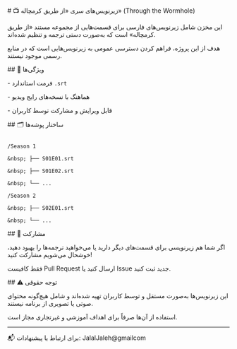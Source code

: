 \# 📺 زیرنویس‌های سری «از طریق کرمچاله» (Through the Wormhole)



این مخزن شامل زیرنویس‌های فارسی برای قسمت‌هایی از مجموعه مستند «از طریق کرمچاله» است که به‌صورت دستی ترجمه و تنظیم شده‌اند.  

هدف از این پروژه، فراهم کردن دسترسی عمومی به زیرنویس‌هایی است که در منابع رسمی موجود نیستند.



\## 🎯 ویژگی‌ها

\- فرمت استاندارد `.srt`

\- هماهنگ با نسخه‌های رایج ویدیو

\- قابل ویرایش و مشارکت توسط کاربران



\## 🗂 ساختار پوشه‌ها

```

/Season 1

&nbsp; ├── S01E01.srt

&nbsp; ├── S01E02.srt

&nbsp; └── ...

/Season 2

&nbsp; ├── S02E01.srt

&nbsp; └── ...

```



\## 🤝 مشارکت

اگر شما هم زیرنویسی برای قسمت‌های دیگر دارید یا می‌خواهید ترجمه‌ها را بهبود دهید، خوشحال می‌شویم مشارکت کنید!  

فقط کافیست Pull Request ارسال کنید یا Issue جدید ثبت کنید.



\## ⚠️ توجه حقوقی

این زیرنویس‌ها به‌صورت مستقل و توسط کاربران تهیه شده‌اند و شامل هیچ‌گونه محتوای صوتی یا تصویری از برنامه نیستند.  

استفاده از آن‌ها صرفاً برای اهداف آموزشی و غیرتجاری مجاز است.



---



📬 برای ارتباط یا پیشنهادات: JalalJaleh@gmailcom





